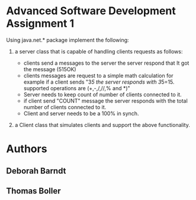 # Advanced Software Development Assignment 1
Using java.net.* package implement the following:

1. a server class that is capable of handling clients requests as follows:

   * clients send a messages to the server the server respond that It got the message (515OK)  
   * clients messages are request to a simple math calculation for example if a client sends "3*5 the server responds with 3*5=15. supported operations are (+,-,/,//,% and *)" 
   * Server needs to keep count of number of clients connected to it.  
   * if client send "COUNT" message the server responds with the total number of clients connected to it.  
   * Client and server needs to be a 100% in synch.   
  
2. a Client class that simulates clients and support the above functionality.

# Authors 

## Deborah Barndt
## Thomas Boller


